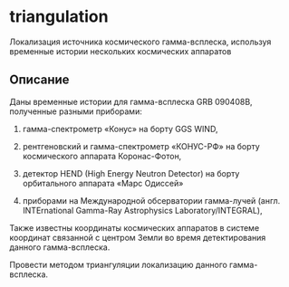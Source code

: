 # triangulation
Локализация источника космического гамма-всплеска, используя временные истории нескольких космических аппаратов

## Описание
Даны временные истории для гамма-всплеска GRB 090408B, полученные разными приборами:

1) гамма-спектрометр «Конус» на борту GGS WIND,

2) рентгеновский и гамма-спектрометр «КОНУС-РФ» на борту космического аппарата Коронас-Фотон,

3) детектор HEND (High Energy Neutron Detector) на борту орбитального аппарата «Марс Одиссей»

4) приборами на Международной обсерватории гамма-лучей (англ. INTErnational Gamma-Ray Astrophysics Laboratory/INTEGRAL),

Также известны координаты космических аппаратов в системе координат связанной с центром Земли во время детектирования данного гамма-всплеска.

Провести методом триангуляции локализацию данного гамма-всплеска.

